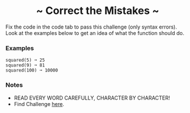 <h1 align='center'>~ Correct the Mistakes ~</h1>

<p>Fix the code in the code tab to pass this challenge (only syntax errors). Look at the examples below to get an idea of what the function should do.</p>

<h3>Examples</h3>

```
squared(5) ➞ 25
squared(9) ➞ 81
squared(100) ➞ 10000
```

<h3>Notes</h3>
<ul>
  <li>READ EVERY WORD CAREFULLY, CHARACTER BY CHARACTER!</li>
  <li>Find Challenge <a href="https://edabit.com/challenge/ks3vMrqdnW3CQ3F4i">here</a>.</li>
</ul>